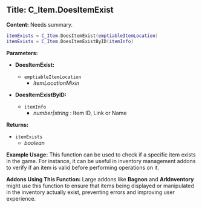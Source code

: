 ## Title: C_Item.DoesItemExist

**Content:**
Needs summary.
```lua
itemExists = C_Item.DoesItemExist(emptiableItemLocation)
itemExists = C_Item.DoesItemExistByID(itemInfo)
```

**Parameters:**
- **DoesItemExist:**
  - `emptiableItemLocation`
    - *ItemLocationMixin*

- **DoesItemExistByID:**
  - `itemInfo`
    - *number|string* : Item ID, Link or Name

**Returns:**
- `itemExists`
  - *boolean*

**Example Usage:**
This function can be used to check if a specific item exists in the game. For instance, it can be useful in inventory management addons to verify if an item is valid before performing operations on it.

**Addons Using This Function:**
Large addons like **Bagnon** and **ArkInventory** might use this function to ensure that items being displayed or manipulated in the inventory actually exist, preventing errors and improving user experience.